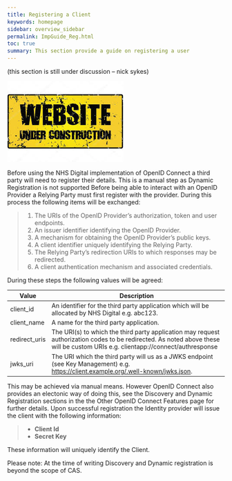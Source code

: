 ```yaml
---
title: Registering a Client
keywords: homepage
sidebar: overview_sidebar
permalink: ImpGuide_Reg.html
toc: true
summary: This section provide a guide on registering a user  
---
```





(this section is still under discussion – nick sykes)

![Under Construction](images/UnderConstruction.jpg)

Before using the NHS Digital implementation of OpenID Connect a third party will need to register their details. This is a manual step as Dynamic Registration is not supported
Before being able to interact with an OpenID Provider a Relying Party must first register with the provider. During this process the following items will be exchanged:

> 1.	The URIs of the OpenID Provider’s authorization, token and user endpoints.
> 2.	An issuer identifier identifying the OpenID Provider.
> 3.	A mechanism for obtaining the OpenID Provider’s public keys.
> 4.	A client identifier uniquely identifying the Relying Party.
> 5.	The Relying Party’s redirection URIs to which responses may be redirected.
> 6.	A client authentication mechanism and associated credentials.



During these steps the following values will be agreed:


|Value|	Description|
| -----| ----------|
|client_id|	An identifier for the third party application which will be allocated by NHS Digital e.g. abc123.|
|client_name|	A name for the third party application.|
|redirect_uris|The URI(s) to which the third party application may request authorization codes to be redirected. As noted above these will be custom URIs e.g. clientapp://connect/authresponse|
|jwks_uri|	The URI which the third party will us as a JWKS endpoint (see Key Management) e.g. https://client.example.org/.well-known/jwks.json.|


This may be achieved via manual means. However OpenID Connect also provides an electonic way of doing this, see the Discovery and Dynamic Registration sections in the the Other OpenID Connect Features page for further details.
Upon successful registration the Identity provider will issue the client with the following information:

> *	**Client Id** 
> *	**Secret Key**

These information will uniquely identify the Client.

Please note: At the time of writing Discovery and Dynamic registration is beyond the scope of CAS.
